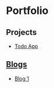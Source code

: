 # Portfolio

## Projects
- [Todo App](https://github.com/gigagrug/todo)
    
## [Blogs](https://github.com/gigagrug/portfolio/blob/main/blog)
- [Blog 1](blog/b1.md)
